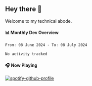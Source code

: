 ## Hey there 👋

Welcome to my technical abode.

#### 📊 Monthly Dev Overview
<!--START_SECTION:waka-->

```txt
From: 08 June 2024 - To: 08 July 2024

No activity tracked
```

<!--END_SECTION:waka-->

#### 🎧 Now Playing

[![spotify-github-profile](https://spotify-github-profile.vercel.app/api/view?uid=james2mid&cover_image=true&theme=natemoo-re)](https://open.spotify.com/user/james2mid?si=2b3baf2b09cb499e)
